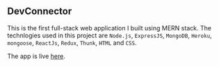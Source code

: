 ## DevConnector

This is the first full-stack web application I built using MERN stack. The technlogies used in this project are `Node.js`, `ExpressJS`, `MongoDB`, `Heroku`, `mongoose`, `ReactJs`, `Redux`, `Thunk`, `HTML` and `CSS`.

The app is live [here](devconnectorplus.herokuapp.com).
